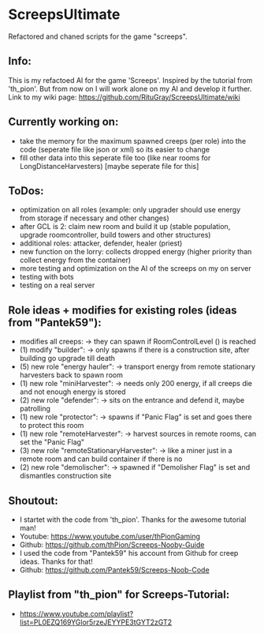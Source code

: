 # ScreepsUltimate
Refactored and chaned scripts for the game "screeps".

Info:
----
This is my refactoed AI for the game 'Screeps'.
Inspired by the tutorial from 'th_pion'.
But from now on I will work alone on my AI and develop it further.
Link to my wiki page: https://github.com/RituGray/ScreepsUltimate/wiki

Currently working on:
----
- take the memory for the maximum spawned creeps (per role) into the code (seperate file like json or xml) so its easier to change
- fill other data into this seperate file too (like near rooms for LongDistanceHarvesters) [maybe seperate file for this]

ToDos:
----
- optimization on all roles (example: only upgrader should use energy from storage if necessary and other changes)
- after GCL is 2: claim new room and build it up (stable population, upgrade roomcontroller, build towers and other structures)
- additional roles: attacker, defender, healer (priest)
- new function on the lorry: collects dropped energy (higher priority than collect energy from the container)
- more testing and optimization on the AI of the screeps on my on server
- testing with bots
- testing on a real server

Role ideas + modifies for existing roles (ideas from "Pantek59"):
----
- modifies all creeps: -> they can spawn if RoomControlLevel () is reached
- (1) modify "builder": -> only spawns if there is a construction site, after building go upgrade till death
- (5) new role "energy hauler": -> transport energy from remote stationary harvesters back to spawn room
- (1) new role "miniHarvester": -> needs only 200 energy, if all creeps die and not enough energy is stored
- (2) new role "defender": -> sits on the entrance and defend it, maybe patrolling
- (1) new role "protector": -> spawns if "Panic Flag" is set and goes there to protect this room
- (1) new role "remoteHarvester": -> harvest sources in remote rooms, can set the "Panic Flag"
- (3) new role "remoteStationaryHarvester": -> like a miner just in a remote room and can build container if there is no
- (2) new role "demolischer": -> spawned if "Demolisher Flag" is set and dismantles construction site

Shoutout:
----
- I startet with the code from 'th_pion'. Thanks for the awesome tutorial man!
- Youtube: https://www.youtube.com/user/thPionGaming
- Github: https://github.com/thPion/Screeps-Nooby-Guide
- I used the code from "Pantek59" his account from Github for creep ideas. Thanks for that!
- Github: https://github.com/Pantek59/Screeps-Noob-Code

Playlist from "th_pion" for Screeps-Tutorial:
----
- https://www.youtube.com/playlist?list=PL0EZQ169YGlor5rzeJEYYPE3tGYT2zGT2
